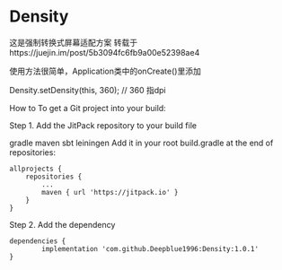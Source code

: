 # Density

这是强制转换式屏幕适配方案
转载于https://juejin.im/post/5b3094fc6fb9a00e52398ae4

使用方法很简单，Application类中的onCreate()里添加

Density.setDensity(this, 360); // 360 指dpi

How to
To get a Git project into your build:

Step 1. Add the JitPack repository to your build file

gradle
maven
sbt
leiningen
Add it in your root build.gradle at the end of repositories:

	allprojects {
		repositories {
			...
			maven { url 'https://jitpack.io' }
		}
	}
Step 2. Add the dependency

	dependencies {
	        implementation 'com.github.Deepblue1996:Density:1.0.1'
	}

